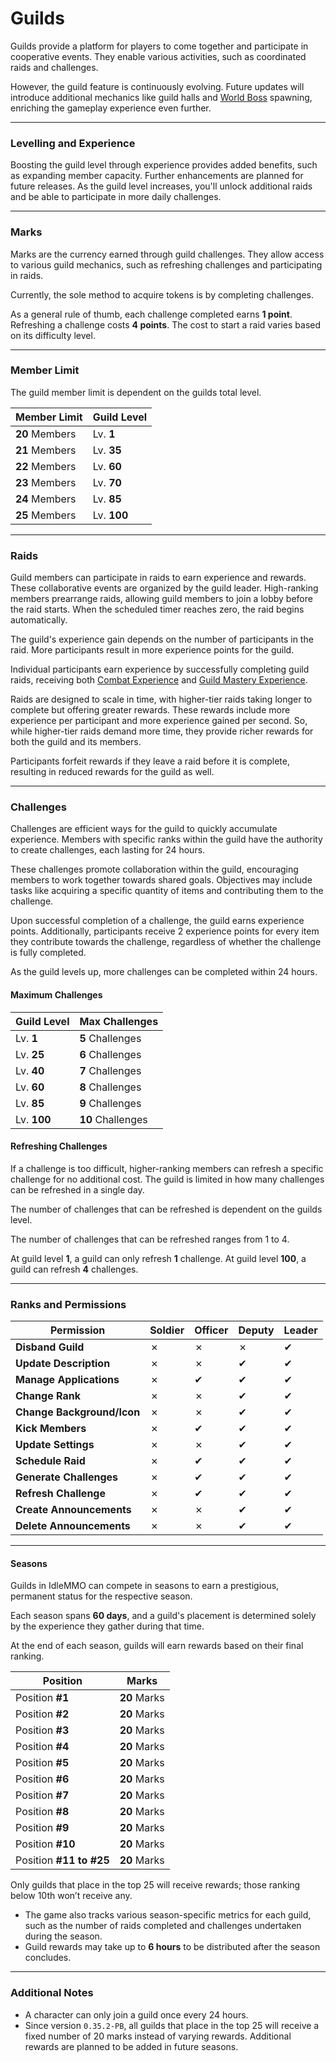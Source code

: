 # Guilds

Guilds provide a platform for players to come together and participate in cooperative events. They enable various activities, such as coordinated raids and challenges.

However, the guild feature is continuously evolving. Future updates will introduce additional mechanics like guild halls and [World Boss](/wiki/activities-and-challenges/world-bosses) spawning, enriching the gameplay experience even further.

-----

### Levelling and Experience

Boosting the guild level through experience provides added benefits, such as expanding member capacity. Further enhancements are planned for future releases. As the guild level increases, you'll unlock additional raids and be able to participate in more daily challenges.

-----

### Marks

Marks are the currency earned through guild challenges. They allow access to various guild mechanics, such as refreshing challenges and participating in raids.

Currently, the sole method to acquire tokens is by completing challenges.

As a general rule of thumb, each challenge completed earns __1 point__. Refreshing a challenge costs __4 points__. The cost to start a raid varies based on its difficulty level.

-----

### Member Limit

The guild member limit is dependent on the guilds total level.

| Member Limit | Guild Level |
| ----- | ----- |
| __20__ Members   | Lv. __1__ |
| __21__ Members | Lv. __35__ |
| __22__ Members | Lv. __60__ |
| __23__ Members | Lv. __70__ |
| __24__ Members | Lv. __85__ |
| __25__ Members | Lv. __100__ | 

------

### Raids

Guild members can participate in raids to earn experience and rewards. These collaborative events are organized by the guild leader. High-ranking members prearrange raids, allowing guild members to join a lobby before the raid starts. When the scheduled timer reaches zero, the raid begins automatically.

The guild's experience gain depends on the number of participants in the raid. More participants result in more experience points for the guild.

Individual participants earn experience by successfully completing guild raids, receiving both [Combat Experience](/wiki/character/skills) and [Guild Mastery Experience](/wiki/character/skills).

Raids are designed to scale in time, with higher-tier raids taking longer to complete but offering greater rewards. These rewards include more experience per participant and more experience gained per second. So, while higher-tier raids demand more time, they provide richer rewards for both the guild and its members.

Participants forfeit rewards if they leave a raid before it is complete, resulting in reduced rewards for the guild as well.

------

### Challenges

Challenges are efficient ways for the guild to quickly accumulate experience. Members with specific ranks within the guild have the authority to create challenges, each lasting for 24 hours.

These challenges promote collaboration within the guild, encouraging members to work together towards shared goals. Objectives may include tasks like acquiring a specific quantity of items and contributing them to the challenge.

Upon successful completion of a challenge, the guild earns experience points. Additionally, participants receive 2 experience points for every item they contribute towards the challenge, regardless of whether the challenge is fully completed.

As the guild levels up, more challenges can be completed within 24 hours. 

#### Maximum Challenges

| Guild Level | Max Challenges |
| ----- | -------------  |
| Lv. __1__     |  __5__ Challenges             |
| Lv. __25__    |  __6__ Challenges             |
| Lv. __40__    |  __7__ Challenges             |
| Lv. __60__    |  __8__ Challenges             |
| Lv. __85__    |  __9__ Challenges             |
| Lv. __100__   | __10__ Challenges             |

#### Refreshing Challenges

If a challenge is too difficult, higher-ranking members can refresh a specific challenge for no additional cost. The guild is limited in how many challenges can be refreshed in a single day.

The number of challenges that can be refreshed is dependent on the guilds level. 

The number of challenges that can be refreshed ranges from 1 to 4.

At guild level **1**, a guild can only refresh **1** challenge.
At guild level **100**, a guild can refresh **4** challenges.

------

### Ranks and Permissions

| Permission               | Soldier | Officer | Deputy | Leader |
| ------------------------ | ------- | ------- | ------ | ------ |
| __Disband Guild__          | ✗       | ✗       | ✗    | ✔      | 
| __Update Description__     | ✗       | ✗       | ✔    | ✔      | 
| __Manage Applications__    | ✗       | ✔       | ✔    | ✔      | 
| __Change Rank__            | ✗       | ✗       | ✔    | ✔      | 
| __Change Background/Icon__ | ✗       | ✗       | ✔    | ✔      | 
| __Kick Members__           | ✗       | ✔       | ✔    | ✔      | 
| __Update Settings__        | ✗       | ✗       | ✔    | ✔      | 
| __Schedule Raid__          | ✗       | ✔       | ✔    | ✔      | 
| __Generate Challenges__    | ✗       | ✔       | ✔    | ✔      | 
| __Refresh Challenge__      | ✗       | ✔       | ✔    | ✔      | 
| __Create Announcements__   | ✗       | ✗       | ✔    | ✔      | 
| __Delete Announcements__   | ✗       | ✗       | ✔    | ✔      | 

-------

#### Seasons

Guilds in IdleMMO can compete in seasons to earn a prestigious, permanent status for the respective season.

Each season spans __60 days__, and a guild's placement is determined solely by the experience they gather during that time.

At the end of each season, guilds will earn rewards based on their final ranking.

| Position               | Marks        |  
| ------------------------ |--------------|
| Position __#1__  | __20__ Marks |
| Position __#2__ | __20__ Marks |
| Position __#3__ | __20__ Marks |
| Position __#4__ | __20__ Marks |
| Position __#5__ | __20__ Marks |
| Position __#6__ | __20__ Marks |
| Position __#7__ | __20__ Marks |
| Position __#8__ | __20__ Marks |
| Position __#9__ | __20__ Marks |
| Position __#10__ | __20__ Marks |
| Position __#11 to #25__ | __20__ Marks |

Only guilds that place in the top 25 will receive rewards; those ranking below 10th won’t receive any.

- The game also tracks various season-specific metrics for each guild, such as the number of raids completed and challenges undertaken during the season.
- Guild rewards may take up to __6 hours__ to be distributed after the season concludes.

--------

### Additional Notes

- A character can only join a guild once every 24 hours.
- Since version `0.35.2-PB`, all guilds that place in the top 25 will receive a fixed number of 20 marks instead of varying rewards. Additional rewards are planned to be added in future seasons.
